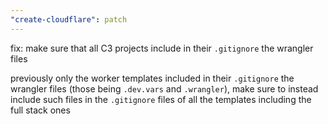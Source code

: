 ```yaml
---
"create-cloudflare": patch
---
```


fix: make sure that all C3 projects include in their `.gitignore` the wrangler files

previously only the worker templates included in their `.gitignore` the wrangler files
(those being `.dev.vars` and `.wrangler`), make sure to instead include such files in
the `.gitignore` files of all the templates including the full stack ones
